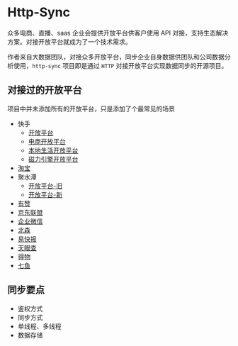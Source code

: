 # Http-Sync

众多电商、直播、saas 企业会提供开放平台供客户使用 API 对接，支持生态解决方案。对接开放平台就成为了一个技术需求。

作者来自大数据团队，对接众多开放平台，同步企业自身数据供团队和公司数据分析使用，`http-sync` 项目即是通过 `HTTP` 对接开放平台实现数据同步的开源项目。

## 对接过的开放平台

项目中并未添加所有的开放平台，只是添加了个最常见的场景

* 快手
  * [开放平台](https://open.kuaishou.com/platform/openApi?menu=5)
  * [电商开放平台](https://open.kwaixiaodian.com/docs/dev?pageSign=a068e6b0409a9ee55f5b6f5760ff9d391614263559910)
  * [本地生活开放平台](https://open.kwailocallife.com/)
  * [磁力引擎开放平台](https://developers.e.kuaishou.com/welcome)
* [淘宝](https://open.taobao.com/)
* 聚水潭
  * [开放平台-旧](https://open.jushuitan.com/document.html)
  * [开放平台-新](https://openweb.jushuitan.com/index)
* [有赞](https://doc.youzanyun.com/home)
* [京东联盟](https://union.jd.com/openplatform)
* [企业微信](https://developer.work.weixin.qq.com/)
* [北森](https://open.italent.cn/#/open-document?menu=develop-guide)
* [易快报](https://docs.ekuaibao.com/)
* [天眼查](https://open.tianyancha.com/)
* [得物](https://open.dewu.com/)
* [七鱼](https://qiyukf.com/docs/)

## 同步要点

* 鉴权方式
* 同步方式
* 单线程、多线程
* 数据存储
